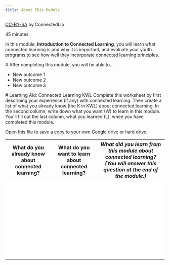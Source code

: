 ```yaml
---
title: About This Module
---
```



<p class="made-by"><a href="https://creativecommons.org/licenses/by-sa/4.0">CC-BY-SA</a> by ConnectedLib</p>

<p class="time">45 minutes</p>


In this module, **Introduction to Connected Learning**, you will learn what connected learning is and why it is important, and evaluate your youth programs to see how well they incorporate connected learning principles.

<div class="objectives" markdown="1">
# After completing this module, you will be able to...

* New outcome 1
* New outcome 2
* New outcome 3 
</div>

<div class="reflection" markdown="1">
# Learning Aid: Connected Learning KWL
Complete this worksheet by first describing your experience (if any) with connected learning. Then create a list of what you already know (the K in KWL) about connected learning. In the second column, write down what you want (W) to learn in this module. You’ll fill out the last column, what you learned (L), when you have completed this module.

[Open this file to save a copy to your own Google drive or hard drive.](https://docs.google.com/document/d/1beWUxEYQMIvi4VJAdBtUJbpyqEXTCEERRgYqxNynA9o/edit?usp=sharing])

<table class="worksheet">
	<tr><th>What do you already know about connected learning?</th>
		<th>What do you want to learn about connected learning?</th>
		<th><i>What did you learn from this module about connected learning? (You will answer this question at the end of the module.)</i></th>
	</tr>
	<tr bgcolor="white">
		<td style="height:250px;"></td>
		<td></td>
		<td></td>
	</tr>
</table>





</div>